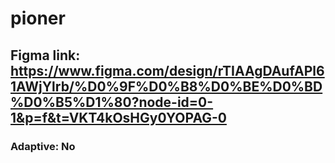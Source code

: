 # pioner
## Figma link: https://www.figma.com/design/rTIAAgDAufAPl61AWjYlrb/%D0%9F%D0%B8%D0%BE%D0%BD%D0%B5%D1%80?node-id=0-1&p=f&t=VKT4kOsHGy0YOPAG-0
### Adaptive: No